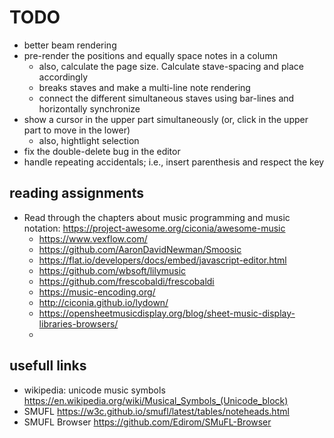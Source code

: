 # TODO

-   better beam rendering
-   pre-render the positions and equally space notes in a column
    -   also, calculate the page size. Calculate stave-spacing and place accordingly
    -   breaks staves and make a multi-line note rendering
    -   connect the different simultaneous staves using bar-lines and horizontally synchronize
-   show a cursor in the upper part simultaneously (or, click in the upper part to move in the lower)
    -   also, hightlight selection
-   fix the double-delete bug in the editor
-   handle repeating accidentals; i.e., insert parenthesis and respect the key

## reading assignments

-   Read through the chapters about music programming and music notation: https://project-awesome.org/ciconia/awesome-music
    -   https://www.vexflow.com/
    -   https://github.com/AaronDavidNewman/Smoosic
    -   https://flat.io/developers/docs/embed/javascript-editor.html
    -   https://github.com/wbsoft/lilymusic
    -   https://github.com/frescobaldi/frescobaldi
    -   https://music-encoding.org/
    -   http://ciconia.github.io/lydown/
    -   https://opensheetmusicdisplay.org/blog/sheet-music-display-libraries-browsers/
    -

## usefull links

-   wikipedia: unicode music symbols https://en.wikipedia.org/wiki/Musical_Symbols_(Unicode_block)
-   SMUFL https://w3c.github.io/smufl/latest/tables/noteheads.html
-   SMUFL Browser https://github.com/Edirom/SMuFL-Browser
